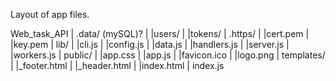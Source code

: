 Layout of app files.

Web_task_API
| .data/ (mySQL)?
|   |users/
|   |tokens/
| .https/
|   |cert.pem
|   |key.pem
| lib/
|   |cli.js
|   |config.js
|   |data.js
|   |handlers.js
|   |server.js
|   |workers.js
| public/
|   |app.css
|   |app.js
|   |favicon.ico
|   |logo.png
| templates/
|   |_footer.html
|   |_header.html
|   |index.html
| index.js
